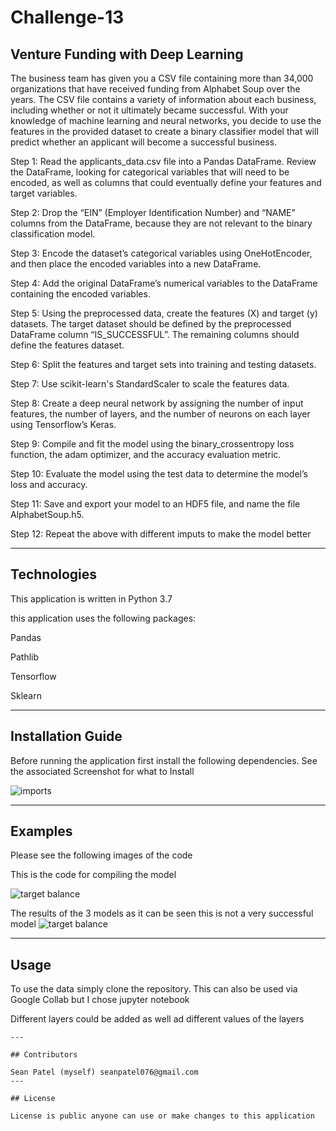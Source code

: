 
# Challenge-13

## Venture Funding with Deep Learning

The business team has given you a CSV file containing more than 34,000 organizations that have received funding from Alphabet Soup over the years. The CSV file contains a variety of information about each business, including whether or not it ultimately became successful. With your knowledge of machine learning and neural networks, you decide to use the features in the provided dataset to create a binary classifier model that will predict whether an applicant will become a successful business.

Step 1: Read the applicants_data.csv file into a Pandas DataFrame. Review the DataFrame, looking for categorical variables that will need to be encoded, as well as columns that could eventually define your features and target variables. 

Step 2: Drop the “EIN” (Employer Identification Number) and “NAME” columns from the DataFrame, because they are not relevant to the binary classification model.

Step 3: Encode the dataset’s categorical variables using OneHotEncoder, and then place the encoded variables into a new DataFrame.

Step 4: Add the original DataFrame’s numerical variables to the DataFrame containing the encoded variables.

Step 5: Using the preprocessed data, create the features (X) and target (y) datasets. The target dataset should be defined by the preprocessed DataFrame column “IS_SUCCESSFUL”. The remaining columns should define the features dataset.

Step 6: Split the features and target sets into training and testing datasets.

Step 7: Use scikit-learn's StandardScaler to scale the features data.

Step 8: Create a deep neural network by assigning the number of input features, the number of layers, and the number of neurons on each layer using Tensorflow’s Keras.

Step 9: Compile and fit the model using the binary_crossentropy loss function, the adam optimizer, and the accuracy evaluation metric.

Step 10: Evaluate the model using the test data to determine the model’s loss and accuracy.

Step 11: Save and export your model to an HDF5 file, and name the file AlphabetSoup.h5.
 
Step 12: Repeat the above with different imputs to make the model better 




---

## Technologies
This application is written in Python 3.7  

this application uses the following packages:

Pandas 

Pathlib

Tensorflow

Sklearn

---

## Installation Guide

Before running the application first install the following dependencies.
See the associated Screenshot for what to Install 

![imports](https://github.com/seanpatel19/Challenge-13/blob/74b2e77213ce6b0059e8969e7c92c9712360d38a/Images/installs.jpg)




---

## Examples

Please see the following images of the code 

This is the code for compiling the model

![target balance](https://github.com/seanpatel19/Challenge-13/blob/74b2e77213ce6b0059e8969e7c92c9712360d38a/Images/nn%20code%20.jpg)



The results of the 3 models as it can be seen this is not a very successful model
![target balance](https://github.com/seanpatel19/Challenge-13/blob/74b2e77213ce6b0059e8969e7c92c9712360d38a/Images/model%20results.jpg)



---

## Usage

To use the data simply clone the repository. This can also be used via Google Collab but I chose jupyter notebook 

Different layers could be added as well ad different values of the layers 
```
---

## Contributors

Sean Patel (myself) seanpatel076@gmail.com
---

## License

License is public anyone can use or make changes to this application
